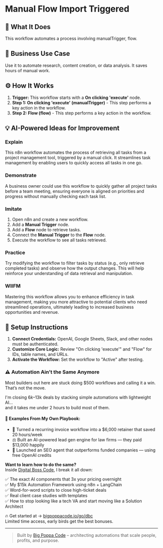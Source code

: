 # Manual Flow Import Triggered

## 🚀 What It Does
This workflow automates a process involving manualTrigger, flow.

## 💼 Business Use Case
Use it to automate research, content creation, or data analysis. It saves hours of manual work.

## ⚙️ How It Works
1.  **Trigger:** This workflow starts with a **On clicking 'execute'** node.
2. **Step 1: On clicking 'execute' (manualTrigger)** - This step performs a key action in the workflow.
3. **Step 2: Flow (flow)** - This step performs a key action in the workflow.

## 💡 AI-Powered Ideas for Improvement
### Explain
This n8n workflow automates the process of retrieving all tasks from a project management tool, triggered by a manual click. It streamlines task management by enabling users to quickly access all tasks in one go.

### Demonstrate
A business owner could use this workflow to quickly gather all project tasks before a team meeting, ensuring everyone is aligned on priorities and progress without manually checking each task list.

### Imitate
1. Open n8n and create a new workflow.
2. Add a **Manual Trigger** node.
3. Add a **Flow** node to retrieve tasks.
4. Connect the **Manual Trigger** to the **Flow** node.
5. Execute the workflow to see all tasks retrieved.

### Practice
Try modifying the workflow to filter tasks by status (e.g., only retrieve completed tasks) and observe how the output changes. This will help reinforce your understanding of data retrieval and manipulation.

### WIIFM
Mastering this workflow allows you to enhance efficiency in task management, making you more attractive to potential clients who need streamlined operations, ultimately leading to increased business opportunities and revenue.

## 🔧 Setup Instructions
1. **Connect Credentials:** OpenAI, Google Sheets, Slack, and other nodes must be authenticated.
2. **Customize Core Logic:** Review "On clicking 'execute'" and "Flow" for IDs, table names, and URLs.
3. **Activate the Workflow:** Set the workflow to "Active" after testing.

### ⚠️ Automation Ain’t the Same Anymore

Most builders out here are stuck doing $500 workflows and calling it a win.  
That’s not the move.  

I'm closing $6k–$13k deals by stacking simple automations with lightweight AI...  
and it takes me under 2 hours to build most of them.

#### 🧠 Examples From My Own Playbook:
- 🔁 Turned a recurring invoice workflow into a $6,000 retainer that saved 20 hours/week  
- ⚖️ Built an AI-powered lead gen engine for law firms — they paid $13,000 happily  
- 🚀 Launched an SEO agent that outperforms funded companies — using free OpenAI credits  

**Want to learn how to do the same?**  
Inside [Digital Boss Code](https://bigpoppacode.io/go/dbc), I break it all down:

✅ The exact AI components that 3x your pricing overnight  
✅ My $15k Automation Framework using n8n + LangChain  
✅ Word-for-word scripts to close high-ticket deals  
✅ Real client case studies with templates  
✅ How to stop looking like a tech VA and start moving like a Solution Architect  

🔥 Get started at → [bigpoppacode.io/go/dbc](https://bigpoppacode.io/go/dbc)  
Limited time access, early birds get the best bonuses.

---
> Built by [Big Poppa Code](https://bigpoppacode.io) – architecting automations that scale people, profits, and purpose.
